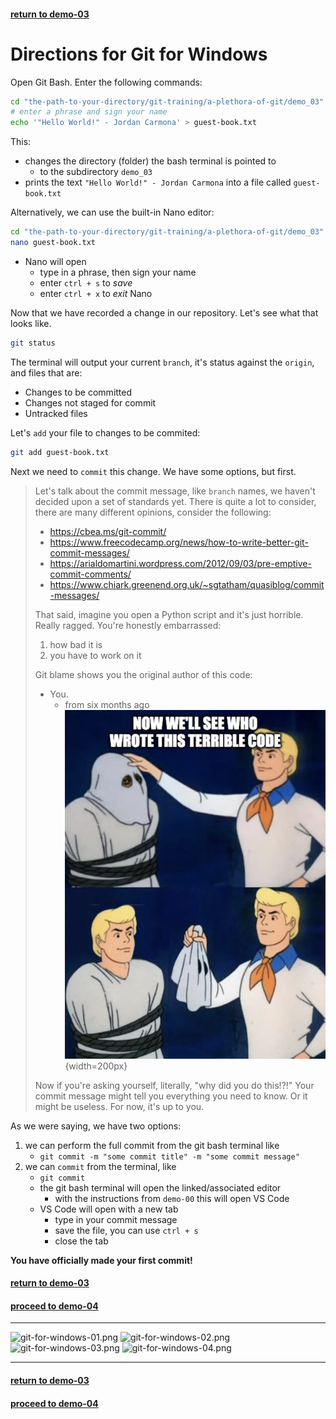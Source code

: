 #### [return to demo-03](directions-demo-03.md)
# Directions for Git for Windows

Open Git Bash. Enter the following commands:

```bash
cd "the-path-to-your-directory/git-training/a-plethora-of-git/demo_03"
# enter a phrase and sign your name
echo '"Hello World!" - Jordan Carmona' > guest-book.txt
```

This:

- changes the directory (folder) the bash terminal is pointed to
    - to the subdirectory `demo_03`
- prints the text `"Hello World!" - Jordan Carmona` into a file called `guest-book.txt`

Alternatively, we can use the built-in Nano editor:

```bash
cd "the-path-to-your-directory/git-training/a-plethora-of-git/demo_03"
nano guest-book.txt
```

- Nano will open
    - type in a phrase, then sign your name
    - enter `ctrl + s` to *save*
    - enter `ctrl + x` to *exit* Nano

Now that we have recorded a change in our repository. Let's see what that looks like.

```bash
git status
```

The terminal will output your current `branch`, it's status against the `origin`, and files that are:

- Changes to be committed
- Changes not staged for commit
- Untracked files

Let's `add` your file to changes to be commited:

```bash
git add guest-book.txt
```

Next we need to `commit` this change. We have some options, but first. 

> Let's talk about the commit message, like `branch` names, we haven't decided upon a set of
> standards yet. There is quite a lot to consider, there are many different opinions, consider
> the following:
> 
> - https://cbea.ms/git-commit/
> - https://www.freecodecamp.org/news/how-to-write-better-git-commit-messages/
> - https://arialdomartini.wordpress.com/2012/09/03/pre-emptive-commit-comments/
> - https://www.chiark.greenend.org.uk/~sgtatham/quasiblog/commit-messages/
>
> That said, imagine you open a Python script and it's just horrible. Really ragged. You're
> honestly embarrassed:
>
> 1. how bad it is 
> 2. you have to work on it
>
> Git blame shows you the original author of this code:
>
> - You.
>     - from six months ago
> ![git-blame01.png](../assets/demo-03/git-blame01.png){width=200px}
> 
> Now if you're asking yourself, literally, "why did you do this!?!" Your commit message
> might tell you everything you need to know. Or it might be useless.
> For now, it's up to you.

As we were saying, we have two options:

1. we can perform the full commit from the git bash terminal like
    - `git commit -m "some commit title" -m "some commit message"`
2. we can `commit` from the terminal, like
    - `git commit`
    - the git bash terminal will open the linked/associated editor
        - with the instructions from `demo-00` this will open VS Code
    - VS Code will open with a new tab
        - type in your commit message
        - save the file, you can use `ctrl + s`
        - close the tab

**You have officially made your first commit!**

#### [return to demo-03](directions-demo-03.md)
#### [proceed to demo-04](../demo_04/directions-demo-04.md)

***

![git-for-windows-01.png](../assets/demo-03/git-for-windows-01.png)
![git-for-windows-02.png](../assets/demo-03/git-for-windows-02.png)
![git-for-windows-03.png](../assets/demo-03/git-for-windows-03.png)
![git-for-windows-04.png](../assets/demo-03/git-for-windows-04.png)

***

#### [return to demo-03](directions-demo-03.md)
#### [proceed to demo-04](../demo_04/directions-demo-04.md)